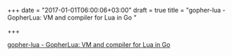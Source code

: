 +++
date = "2017-01-01T06:00:06+03:00"
draft = true
title = "gopher-lua - GopherLua: VM and compiler for Lua in Go "

+++

<p><a href="https://t.co/goHbOr38be">gopher-lua - GopherLua: VM and compiler for Lua in Go </a></p>
